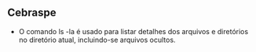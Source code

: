 ## Cebraspe
- O comando ls -la é usado para listar detalhes dos arquivos e diretórios no diretório atual, incluindo-se arquivos ocultos.